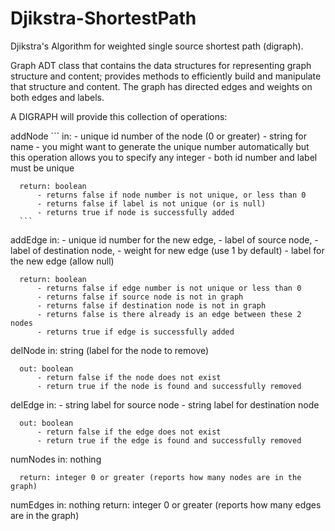 # Djikstra-ShortestPath

Djikstra's Algorithm for weighted single source shortest path (digraph).

Graph ADT class that contains the data structures for representing graph structure and content; provides methods to efficiently build and manipulate that structure and content. The graph has directed edges and weights on both edges and labels.

A DIGRAPH will provide this collection of operations:

addNode
      ```
      in: 
          - unique id number of the node (0 or greater)
          - string for name
          - you might want to generate the unique number automatically but this operation allows you to specify any integer
          - both id number and label must be unique
          
      return: boolean
          - returns false if node number is not unique, or less than 0
          - returns false if label is not unique (or is null)
          - returns true if node is successfully added 
      ```    
addEdge
      in: 
          - unique id number for the new edge, 
          - label of source node,
          - label of destination node,
          - weight for new edge (use 1 by default)
          - label for the new edge (allow null)
          
      return: boolean
          - returns false if edge number is not unique or less than 0
          - returns false if source node is not in graph
          - returns false if destination node is not in graph
          - returns false is there already is an edge between these 2 nodes
          - returns true if edge is successfully added 
            
delNode
      in: string (label for the node to remove)
      
      out: boolean
          - return false if the node does not exist
          - return true if the node is found and successfully removed
delEdge
      in: 
          - string label for source node
          - string label for destination node
          
      out: boolean
          - return false if the edge does not exist
          - return true if the edge is found and successfully removed
numNodes
      in: nothing
      
      return: integer 0 or greater (reports how many nodes are in the graph)
numEdges
      in: nothing
      return: integer 0 or greater (reports how many edges are in the graph)
